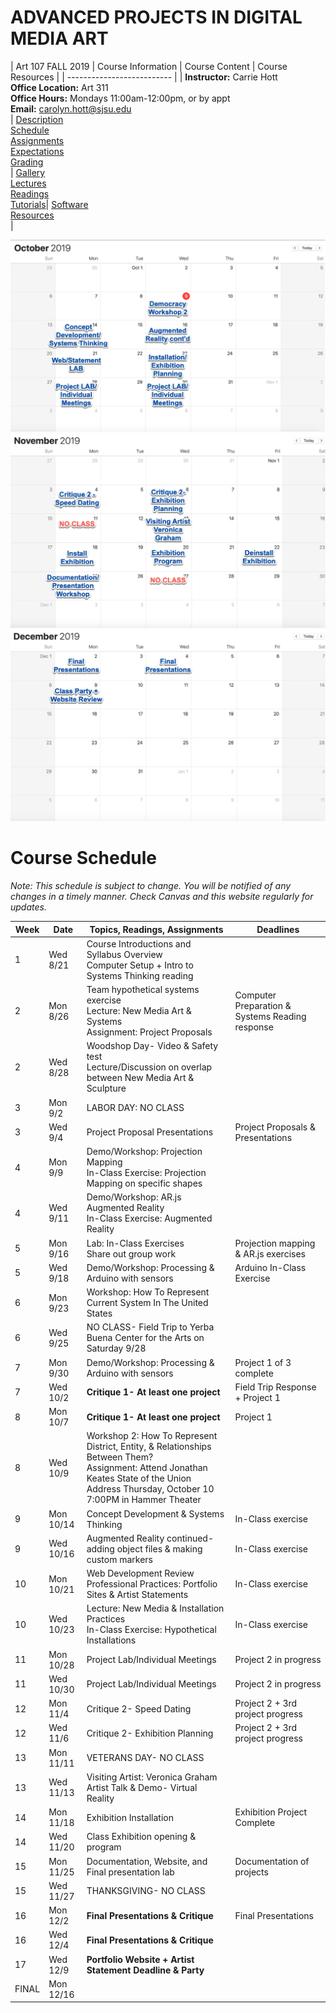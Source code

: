 # **ADVANCED PROJECTS IN DIGITAL MEDIA ART**

|  Art 107 FALL 2019  | Course Information  | Course Content | Course Resources |
| -------------------------- |
| **Instructor:** Carrie Hott <br> **Office Location:** Art 311 <br> **Office Hours:** Mondays 11:00am-12:00pm, or by appt <br> **Email:** carolyn.hott@sjsu.edu <br> | [Description](https://carriehott.github.io/sjsu-art107/#course-description) <br>  [Schedule](https://carriehott.github.io/sjsu-art107/schedule) <br> [Assignments](https://carriehott.github.io/sjsu-art107/assignments)<br>  [Expectations](https://carriehott.github.io/sjsu-art107/#course-expectations) <br>[Grading](https://carriehott.github.io/sjsu-art107/grading)<br>| [Gallery](https://carriehott.github.io/sjsu-art107/critiques)<br> [Lectures](https://carriehott.github.io/sjsu-art107/lectures)<br> [Readings](https://carriehott.github.io/sjsu-art107/readings) <br> [Tutorials](https://carriehott.github.io/sjsu-art107/tutorials)| [Software](https://carriehott.github.io/sjsu-art107/programs) <br> [Resources](https://carriehott.github.io/sjsu-art107/resources) <br>|


![October](october.png)
![November](november.png)
![December](december.png)

# Course Schedule
_Note: This schedule is subject to change. You will be notified of any changes in a timely manner. Check Canvas and this website regularly for updates._

**Week** | **Date** | **Topics, Readings, Assignments** | **Deadlines**
------------ | ------------ | ------------- | -------------
1 | Wed 8/21 | Course Introductions and Syllabus Overview <br> Computer Setup + Intro to Systems Thinking reading |
2 | Mon 8/26 | Team hypothetical systems exercise<br>Lecture: New Media Art & Systems<br>Assignment: Project Proposals | Computer Preparation & Systems Reading response
2 | Wed 8/28 | Woodshop Day- Video & Safety test <br> Lecture/Discussion on overlap between New Media Art & Sculpture<br> |
3 | Mon 9/2 | LABOR DAY: NO CLASS | 
3 | Wed 9/4 | Project Proposal Presentations | Project Proposals & Presentations
4 | Mon 9/9| Demo/Workshop: Projection Mapping<br>In-Class Exercise: Projection Mapping on specific shapes | 
4 | Wed 9/11 | Demo/Workshop: AR.js Augmented Reality<br>In-Class Exercise: Augmented Reality |
5 | Mon 9/16 | Lab: In-Class Exercises <br> Share out group work| Projection mapping & AR.js exercises
5 | Wed 9/18 | Demo/Workshop: Processing & Arduino with sensors| Arduino In-Class Exercise |
6 | Mon 9/23 | Workshop: How To Represent Current System In The United States <br> | 
6 | Wed 9/25 | NO CLASS- Field Trip to Yerba Buena Center for the Arts on Saturday 9/28 | 
7 | Mon 9/30 | Demo/Workshop: Processing & Arduino with sensors | Project 1 of 3 complete
7 | Wed 10/2 | **Critique 1- At least one project**  | Field Trip Response + Project 1
8 | Mon 10/7 | **Critique 1- At least one project** | Project 1
8 | Wed 10/9 | Workshop 2: How To Represent District, Entity, & Relationships Between Them? <br> Assignment: Attend Jonathan Keates State of the Union Address Thursday, October 10 7:00PM in Hammer Theater|
9 | Mon 10/14 | Concept Development & Systems Thinking | In-Class exercise
9 | Wed 10/16 | Augmented Reality continued- adding object files & making custom markers | In-Class exercise
10 | Mon 10/21 | Web Development Review<br>Professional Practices: Portfolio Sites & Artist Statements | In-Class exercise
10 | Wed 10/23 | Lecture: New Media & Installation Practices <br> In-Class Exercise: Hypothetical Installations | In-Class exercise
11 | Mon 10/28 | Project Lab/Individual Meetings | Project 2 in progress
11 | Wed 10/30 | Project Lab/Individual Meetings | Project 2 in progress
12 | Mon 11/4 | Critique 2- Speed Dating | Project 2 + 3rd project progress
12 | Wed 11/6 | Critique 2- Exhibition Planning | Project 2 + 3rd project progress
13 | Mon 11/11 | VETERANS DAY- NO CLASS | 
13 | Wed 11/13 | Visiting Artist: Veronica Graham<br> Artist Talk & Demo- Virtual Reality | 
14 | Mon 11/18 | Exhibition Installation <br>| Exhibition Project Complete
14 | Wed 11/20 | Class Exhibition opening & program | 
15 | Mon 11/25 | Documentation, Website, and Final presentation lab | Documentation of projects
15 | Wed 11/27 | THANKSGIVING- NO CLASS | 
16 | Mon 12/2 | **Final Presentations & Critique** | Final Presentations
16 | Wed 12/4 | **Final Presentations & Critique** | 
17 | Wed 12/9 | **Portfolio Website + Artist Statement Deadline & Party** | 
FINAL | Mon 12/16 |

